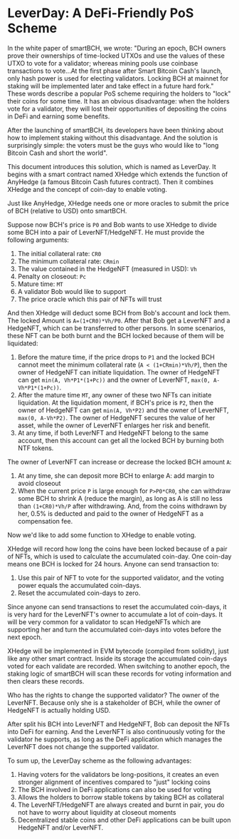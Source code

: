 # LeverDay: A DeFi-Friendly PoS Scheme

In the white paper of smartBCH, we wrote: "During an epoch, BCH owners prove their ownerships of time-locked UTXOs and use the values of these UTXO to vote for a validator; whereas mining pools use coinbase transactions to vote...At the first phase after Smart Bitcoin Cash's launch, only hash power is used for electing validators. Locking BCH at mainnet for staking will be implemented later and take effect in a future hard fork." These words describe a popular PoS scheme requiring the holders to "lock" their coins for some time. It has an obvious disadvantage: when the holders vote for a validator, they will lost their opportunities of depositing the coins in DeFi and earning some benefits.

After the launching of smartBCH, its developers have been thinking about how to implement staking without this disadvantage. And the solution is surprisingly simple: the voters must be the guys who would like to "long Bitcoin Cash and short the world".

This document introduces this solution, which is named as LeverDay. It begins with a smart contract named XHedge which extends the function of AnyHedge (a famous Bitcoin Cash futures contract). Then it combines XHedge and the concept of coin-day to enable voting.

Just like AnyHedge, XHedge needs one or more oracles to submit the price of BCH (relative to USD) onto smartBCH.

Suppose now BCH's price is `P0` and Bob wants to use XHedge to divide some BCH into a pair of LeverNFT/HedgeNFT.  He must provide the following arguments:

1. The initial collateral rate: `CR0`
2. The minimum collateral rate: `CRmin`
3. The value contained in the HedgeNFT (measured in USD): `Vh`
4. Penalty on closeout: `Pc`
5. Mature time: `MT`
6. A validator Bob would like to support
7. The price oracle which this pair of NFTs will trust

And then XHedge will deduct some BCH from Bob's account and lock them. The locked Amount is `A=(1+CR0)*Vh/P0`. After that Bob get a LeverNFT and a HedgeNFT, which can be transferred to other persons. In some scenarios, these NFT can be both burnt and the BCH locked because of them will be liquidated:

1. Before the mature time, if the price drops to `P1` and the locked BCH cannot meet the minimum collateral rate (`A < (1+CRmin)*Vh/P`), then the owner of HedgeNFT can initiate liquidation.  The owner of HedgeNFT can get `min(A, Vh*P1*(1+Pc))` and the owner of LeverNFT, `max(0, A-Vh*P1*(1+Pc))`. 
2. After the mature time `MT`, any owner of these two NFTs can initiate liquidation. At the liquidation moment, if BCH's price is `P2`, then the owner of HedgeNFT can get `min(A, Vh*P2)` and the owner of LeverNFT, `max(0, A-Vh*P2)`. The owner of HedgeNFT secures the value of her asset, while the owner of LeverNFT enlarges her risk and benefit.
3. At any time, if both LeverNFT and HedgeNFT belong to the same account, then this account can get all the locked BCH by burning both NTF tokens.

The owner of LeverNFT can increase or decrease the locked BCH amount `A`:

1. At any time, she can deposit more BCH to enlarge A: add margin to avoid closeout
2. When the current price `P` is large enough for `P>P0*CR0`, she can withdraw some BCH to shrink A (reduce the margin), as long as A is still no less than `(1+CR0)*Vh/P` after withdrawing. And, from the coins withdrawn by her, 0.5% is deducted and paid to the owner of HedgeNFT as a compensation fee.

Now we'd like to add some function to XHedge to enable voting. 

XHedge will record how long the coins have been locked because of a pair of NFTs, which is used to calculate the accumulated coin-day. One coin-day means one BCH is locked for 24 hours. Anyone can send transaction to:

1. Use this pair of NFT to vote for the supported validator, and the voting power equals the accumulated coin-days.
2. Reset the accumulated coin-days to zero.

Since anyone can send transactions to reset the accumulated coin-days, it is very hard for the LeverNFT's owner to accumulate a lot of coin-days. It will be very common for a validator to scan HedgeNFTs which are supporting her and turn the accumulated coin-days into votes before the next epoch.

XHedge will be implemented in EVM bytecode (compiled from solidity), just like any other smart contract. Inside its storage the accumulated coin-days voted for each validate are recorded. When switching to another epoch, the staking logic of smartBCH will scan these records for voting information and then clears these records.

Who has the rights to change the supported validator? The owner of the LeverNFT. Because only she is a stakeholder of BCH, while the owner of HedgeNFT is actually holding USD.

After split his BCH into LeverNFT and HedgeNFT, Bob can deposit the NFTs into DeFi for earning. And the LeverNFT is also continuously voting for the validator he supports, as long as the DeFi application which manages the LeverNFT does not change the supported validator.

To sum up, the LeverDay scheme as the following advantages:

1. Having voters for the validators be long-positions, it creates an even stronger alignment of incentives compared to "just" locking coins
2. The BCH involved in DeFi applications can also be used for voting
3. Allows the holders to borrow stable tokens by taking BCH as collateral
4. The LeverNFT/HedgeNFT are always created and burnt in pair, you do not have to worry about liquidity at closeout moments
5. Decentralized stable coins and other DeFi applications can be built upon HedgeNFT and/or LeverNFT.

